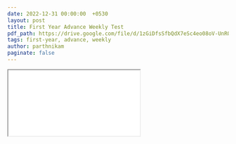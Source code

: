 ```yaml
---
date: 2022-12-31 00:00:00  +0530
layout: post
title: First Year Advance Weekly Test
pdf_path: https://drive.google.com/file/d/1zGiDfsSfbQdX7eSc4eo08oV-UnRQX02c/preview?usp=drive_link
tags: first-year, advance, weekly
author: parthnikam
paginate: false
---
```


<iframe class="embed-pdf" src="{{ page.pdf_path }}#toolbar=0" seamless="seamless" scrolling="no" style="overflow:hidden"></iframe>
